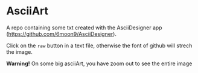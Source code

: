 # AsciiArt

A repo containing some txt created with the AsciiDesigner app (https://github.com/6moon9/AsciiDesigner).

Click on the `raw` button in a text file, otherwise the font of github will strech the image.

**Warning!** On some big asciiArt, you have zoom out to see the entire image
